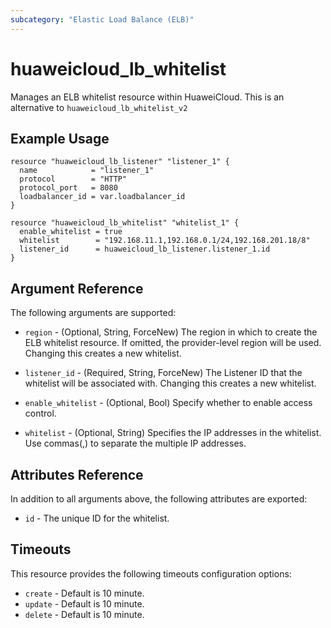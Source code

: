 ```yaml
---
subcategory: "Elastic Load Balance (ELB)"
---
```


# huaweicloud_lb_whitelist

Manages an ELB whitelist resource within HuaweiCloud.
This is an alternative to `huaweicloud_lb_whitelist_v2`

## Example Usage

```hcl
resource "huaweicloud_lb_listener" "listener_1" {
  name            = "listener_1"
  protocol        = "HTTP"
  protocol_port   = 8080
  loadbalancer_id = var.loadbalancer_id
}

resource "huaweicloud_lb_whitelist" "whitelist_1" {
  enable_whitelist = true
  whitelist        = "192.168.11.1,192.168.0.1/24,192.168.201.18/8"
  listener_id      = huaweicloud_lb_listener.listener_1.id
}
```

## Argument Reference

The following arguments are supported:

* `region` - (Optional, String, ForceNew) The region in which to create the ELB whitelist resource.
    If omitted, the provider-level region will be used.
    Changing this creates a new whitelist.

* `listener_id` - (Required, String, ForceNew) The Listener ID that the whitelist will be associated with. Changing this creates a new whitelist.

* `enable_whitelist` - (Optional, Bool) Specify whether to enable access control.

* `whitelist` - (Optional, String) Specifies the IP addresses in the whitelist. Use commas(,) to separate
    the multiple IP addresses.

## Attributes Reference

In addition to all arguments above, the following attributes are exported:

* `id` - The unique ID for the whitelist.

## Timeouts
This resource provides the following timeouts configuration options:
* `create` - Default is 10 minute.
* `update` - Default is 10 minute.
* `delete` - Default is 10 minute.
